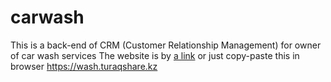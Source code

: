# carwash
This is a back-end of CRM (Customer Relationship Management) for owner of car wash services
The website is by [a link](https://wash.turaqshare.kz/) or just copy-paste this in browser https://wash.turaqshare.kz
